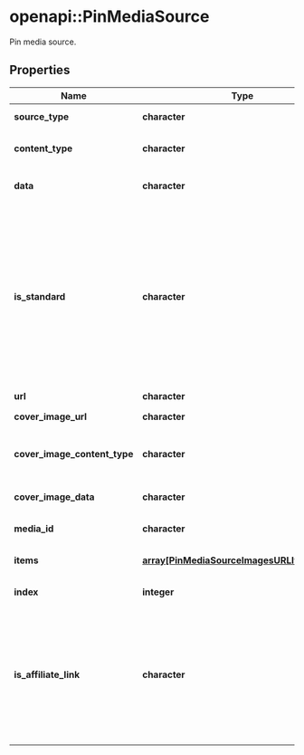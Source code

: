 # openapi::PinMediaSource

Pin media source.

## Properties
Name | Type | Description | Notes
------------ | ------------- | ------------- | -------------
**source_type** | **character** |  | [Enum: [pin_url]] 
**content_type** | **character** |  | [Enum: [image/jpeg, image/png]] 
**data** | **character** |  | [Pattern: [a-zA-Z0-9+/&#x3D;]+] 
**is_standard** | **character** | Set the parameter to false to create the new simplified Pin instead of the standard pin. Currently the field is only available to a list of beta users. | [optional] [default to TRUE] 
**url** | **character** |  | 
**cover_image_url** | **character** | Cover image url. | [optional] 
**cover_image_content_type** | **character** | Content type for cover image Base64. | [optional] [Enum: [image/jpeg, image/png]] 
**cover_image_data** | **character** | Cover image Base64. | [optional] 
**media_id** | **character** |  | [Pattern: ^\\d+$] 
**items** | [**array[PinMediaSourceImagesURLItemsInner]**](PinMediaSourceImagesURL_items_inner.md) | Array with image objects. | [Max. items: 5] [Min. items: 2] 
**index** | **integer** |  | [optional] [Min: 0] 
**is_affiliate_link** | **character** | This is an affiliate link or sponsored product. The FTC requires disclosure for paid partnerships and affiliate products. | [optional] [default to FALSE] 


